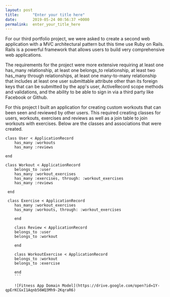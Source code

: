 ```yaml
---
layout: post
title:      "Enter your title here"
date:       2019-05-24 00:56:37 +0000
permalink:  enter_your_title_here
---
```



For our third portfolio project, we were asked to create a second web application with a MVC architectural pattern but this time use Ruby on Rails. Rails is a powerful framework that allows users to build very comprehensive web applications. 

The requirements for the project were more extensive requiring at least one has_many relationship, at least one belongs_to relationship, at least two has_many through relationships, at least one many-to-many relationship that includes at least one user submittable attribute other than its foreign keys that can be submitted by the app's user, ActiveRecord scope methods and validations, and the ability to be able to sign in via a third party like Facebook or Github. 

For this project I built an application for creating custom workouts that can been seen and reviewed by other users. This required creating classes for users, workouts, exercises and reviews as well as a join table to join workouts with exercises. Below are the classes and associations that were created. 

```
class User < ApplicationRecord
    has_many :workouts
    has_many :reviews

end

class Workout < ApplicationRecord
    belongs_to :user
    has_many :workout_exercises
    has_many :exercises, through: :workout_exercises
    has_many :reviews

 end
 
 class Exercise < ApplicationRecord
    has_many :workout_exercises
    has_many :workouts, through: :workout_exercises
		
	end
	
	class Review < ApplicationRecord
    belongs_to :user
    belongs_to :workout
		
	end
	
	class WorkoutExercise < ApplicationRecord
    belongs_to :workout 
    belongs_to :exercise 
		
	end
	```
	
	![Fitness App Domain Model](https://drive.google.com/open?id=1Y-qpErKCGxI1Aqnb56WQ3Mh9-2KqraR6)
	
	


